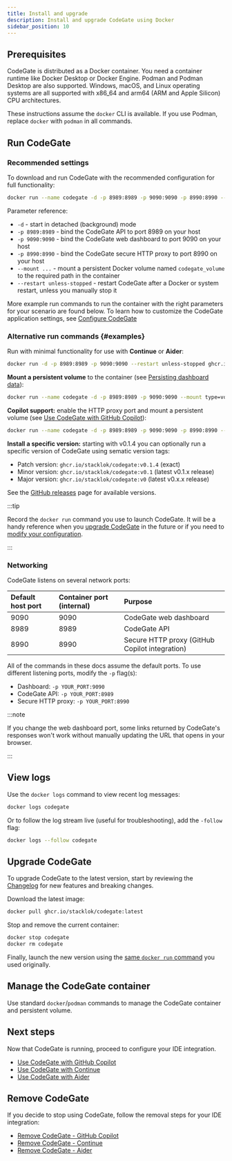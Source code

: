 ```yaml
---
title: Install and upgrade
description: Install and upgrade CodeGate using Docker
sidebar_position: 10
---
```


## Prerequisites

CodeGate is distributed as a Docker container. You need a container runtime like
Docker Desktop or Docker Engine. Podman and Podman Desktop are also supported.
Windows, macOS, and Linux operating systems are all supported with x86_64 and
arm64 (ARM and Apple Silicon) CPU architectures.

These instructions assume the `docker` CLI is available. If you use Podman,
replace `docker` with `podman` in all commands.

## Run CodeGate

### Recommended settings

To download and run CodeGate with the recommended configuration for full
functionality:

```bash
docker run --name codegate -d -p 8989:8989 -p 9090:9090 -p 8990:8990 --mount type=volume,src=codegate_volume,dst=/app/codegate_volume --restart unless-stopped ghcr.io/stacklok/codegate:latest
```

Parameter reference:

- `-d` - start in detached (background) mode
- `-p 8989:8989` - bind the CodeGate API to port 8989 on your host
- `-p 9090:9090` - bind the CodeGate web dashboard to port 9090 on your host
- `-p 8990:8990` - bind the CodeGate secure HTTP proxy to port 8990 on your host
- `--mount ...` - mount a persistent Docker volume named `codegate_volume` to
  the required path in the container
- `--restart unless-stopped` - restart CodeGate after a Docker or system
  restart, unless you manually stop it

More example run commands to run the container with the right parameters for
your scenario are found below. To learn how to customize the CodeGate
application settings, see [Configure CodeGate](./configure.md)

### Alternative run commands {#examples}

Run with minimal functionality for use with **Continue** or **Aider**:

```bash
docker run -d -p 8989:8989 -p 9090:9090 --restart unless-stopped ghcr.io/stacklok/codegate:latest
```

**Mount a persistent volume** to the container (see
[Persisting dashboard data](./dashboard.md#persisting-dashboard-data)):

```bash
docker run --name codegate -d -p 8989:8989 -p 9090:9090 --mount type=volume,src=codegate_volume,dst=/app/codegate_volume --restart unless-stopped ghcr.io/stacklok/codegate:latest
```

**Copilot support:** enable the HTTP proxy port and mount a persistent volume
(see [Use CodeGate with GitHub Copilot](./use-with-copilot.mdx)):

```bash
docker run --name codegate -d -p 8989:8989 -p 9090:9090 -p 8990:8990 --mount type=volume,src=codegate_volume,dst=/app/codegate_volume --restart unless-stopped ghcr.io/stacklok/codegate:latest
```

**Install a specific version:** starting with v0.1.4 you can optionally run a
specific version of CodeGate using sematic version tags:

- Patch version: `ghcr.io/stacklok/codegate:v0.1.4` (exact)
- Minor version: `ghcr.io/stacklok/codegate:v0.1` (latest v0.1.x release)
- Major version: `ghcr.io/stacklok/codegate:v0` (latest v0.x.x release)

See the [GitHub releases](https://github.com/stacklok/codegate/releases) page
for available versions.

:::tip

Record the `docker run` command you use to launch CodeGate. It will be a handy
reference when you [upgrade CodeGate](#upgrade-codegate) in the future or if you
need to [modify your configuration](./configure.md).

:::

### Networking

CodeGate listens on several network ports:

| Default host port | Container port (internal) | Purpose                                        |
| :---------------- | :------------------------ | :--------------------------------------------- |
| 9090              | 9090                      | CodeGate web dashboard                         |
| 8989              | 8989                      | CodeGate API                                   |
| 8990              | 8990                      | Secure HTTP proxy (GitHub Copilot integration) |

All of the commands in these docs assume the default ports. To use different
listening ports, modify the `-p` flag(s):

- Dashboard: `-p YOUR_PORT:9090`
- CodeGate API: `-p YOUR_PORT:8989`
- Secure HTTP proxy: `-p YOUR_PORT:8990`

:::note

If you change the web dashboard port, some links returned by CodeGate's
responses won't work without manually updating the URL that opens in your
browser.

:::

## View logs

Use the `docker logs` command to view recent log messages:

```bash
docker logs codegate
```

Or to follow the log stream live (useful for troubleshooting), add the `-follow`
flag:

```bash
docker logs --follow codegate
```

## Upgrade CodeGate

To upgrade CodeGate to the latest version, start by reviewing the
[Changelog](../about/changelog.md) for new features and breaking changes.

Download the latest image:

```bash
docker pull ghcr.io/stacklok/codegate:latest
```

Stop and remove the current container:

```bash
docker stop codegate
docker rm codegate
```

Finally, launch the new version using the
[same `docker run` command](#recommended-settings) you used originally.

## Manage the CodeGate container

Use standard `docker`/`podman` commands to manage the CodeGate container and
persistent volume.

## Next steps

Now that CodeGate is running, proceed to configure your IDE integration.

- [Use CodeGate with GitHub Copilot](./use-with-copilot.mdx)
- [Use CodeGate with Continue](./use-with-continue.mdx)
- [Use CodeGate with Aider](./use-with-aider.mdx)

## Remove CodeGate

If you decide to stop using CodeGate, follow the removal steps for your IDE
integration:

- [Remove CodeGate - GitHub Copilot](./use-with-copilot.mdx#remove-codegate)
- [Remove CodeGate - Continue](./use-with-continue.mdx#remove-codegate)
- [Remove CodeGate - Aider](./use-with-aider.mdx#remove-codegate)
